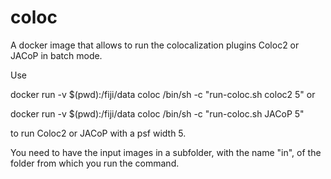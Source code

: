 # coloc

A docker image that allows to run the colocalization plugins Coloc2 or JACoP in
batch mode.

Use 
 
 docker run -v $(pwd):/fiji/data coloc /bin/sh -c "run-coloc.sh coloc2 5" or
 
 docker run -v $(pwd):/fiji/data coloc /bin/sh -c "run-coloc.sh JACoP 5"

to run Coloc2 or JACoP with a psf width 5.

You need to have the input images in a subfolder, with the name "in", of the folder from which you run the command.   
